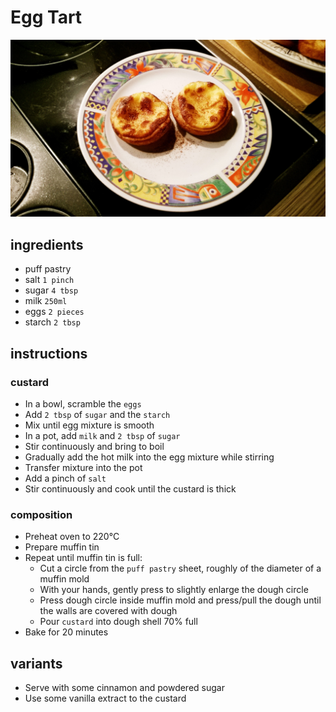 # Egg Tart

![Photo](egg-tart.jpg)

## ingredients

- puff pastry
- salt `1 pinch`
- sugar `4 tbsp`
- milk `250ml`
- eggs `2 pieces`
- starch `2 tbsp`

## instructions

### custard

- In a bowl, scramble the `eggs`
- Add `2 tbsp` of `sugar` and the `starch`
- Mix until egg mixture is smooth
- In a pot, add `milk` and `2 tbsp` of `sugar`
- Stir continuously and bring to boil
- Gradually add the hot milk into the egg mixture while stirring
- Transfer mixture into the pot
- Add a pinch of `salt`
- Stir continuously and cook until the custard is thick

### composition

- Preheat oven to 220°C
- Prepare muffin tin
- Repeat until muffin tin is full:
	- Cut a circle from the `puff pastry` sheet, roughly of the diameter of a muffin mold
	- With your hands, gently press to slightly enlarge the dough circle
	- Press dough circle inside muffin mold and press/pull the dough until the walls are covered with dough
	- Pour `custard` into dough shell 70% full
- Bake for 20 minutes

## variants

- Serve with some cinnamon and powdered sugar
- Use some vanilla extract to the custard

